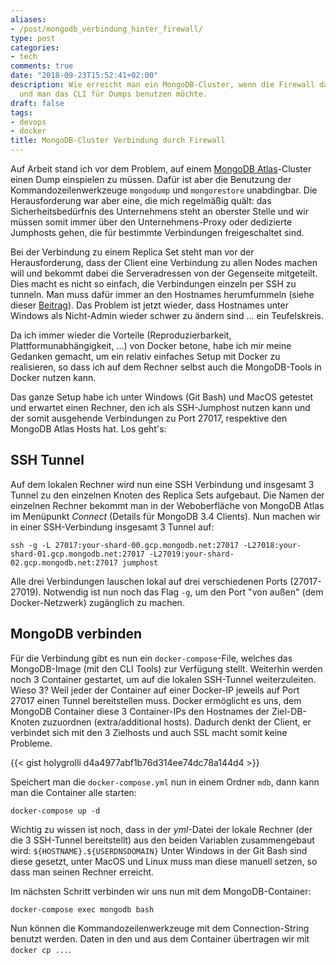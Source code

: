 ```yaml
---
aliases:
- /post/mongodb_verbindung_hinter_firewall/
type: post
categories:
- tech
comments: true
date: "2018-09-23T15:52:41+02:00"
description: Wie erreicht man ein MongoDB-Cluster, wenn die Firewall dazwischen liegt
  und man das CLI für Dumps benutzen möchte.
draft: false
tags:
- devops
- docker
title: MongoDB-Cluster Verbindung durch Firewall
---
```


Auf Arbeit stand ich vor dem Problem, auf einem [MongoDB Atlas](https://www.mongodb.com/cloud/atlas)-Cluster einen Dump einspielen zu müssen. Dafür ist aber die Benutzung der Kommandozeilenwerkzeuge `mongodump` und `mongorestore` unabdingbar. Die Herausforderung war aber eine, die mich regelmäßig quält: das Sicherheitsbedürfnis des Unternehmens steht an oberster Stelle und wir müssen somit immer über den Unternehmens-Proxy oder dedizierte Jumphosts gehen, die für bestimmte Verbindungen freigeschaltet sind.

Bei der Verbindung zu einem Replica Set steht man vor der Herausforderung, dass der Client eine Verbindung zu allen Nodes machen will und bekommt dabei die Serveradressen von der Gegenseite mitgeteilt. Dies macht es nicht so einfach, die Verbindungen einzeln per SSH zu tunneln. Man muss dafür immer an den Hostnames herumfummeln (siehe dieser [Beitrag](https://blockdev.io/connecting-to-a-mongo-replica-set-via-ssh/)). Das Problem ist jetzt wieder, dass Hostnames unter Windows als Nicht-Admin wieder schwer zu ändern sind ... ein Teufelskreis.

Da ich immer wieder die Vorteile (Reproduzierbarkeit, Plattformunabhängigkeit, ...) von Docker betone, habe ich mir meine Gedanken gemacht, um ein relativ einfaches Setup mit Docker zu realisieren, so dass ich auf dem Rechner selbst auch die MongoDB-Tools in Docker nutzen kann.

Das ganze Setup habe ich unter Windows (Git Bash) und MacOS getestet und erwartet einen Rechner, den ich als SSH-Jumphost nutzen kann und der somit ausgehende Verbindungen zu Port 27017, respektive den MongoDB Atlas Hosts hat. Los geht's:

## SSH Tunnel
Auf dem lokalen Rechner wird nun eine SSH Verbindung und insgesamt 3 Tunnel zu den einzelnen Knoten des Replica Sets aufgebaut. Die Namen der einzelnen Rechner bekommt man in der Weboberfläche von MongoDB Atlas im Menüpunkt _Connect_ (Details für MongoDB 3.4 Clients). Nun machen wir in einer SSH-Verbindung insgesamt 3 Tunnel auf:

`ssh -g -L 27017:your-shard-00.gcp.mongodb.net:27017 -L27018:your-shard-01.gcp.mongodb.net:27017 -L27019:your-shard-02.gcp.mongodb.net:27017 jumphost`

Alle drei Verbindungen lauschen lokal auf drei verschiedenen Ports (27017-27019). Notwendig ist nun noch das Flag `-g`, um den Port "von außen" (dem Docker-Netzwerk) zugänglich zu machen.

## MongoDB verbinden
Für die Verbindung gibt es nun ein `docker-compose`-File, welches das MongoDB-Image (mit den CLI Tools) zur Verfügung stellt. Weiterhin werden noch 3 Container gestartet, um auf die lokalen SSH-Tunnel weiterzuleiten. Wieso 3? Weil jeder der Container auf einer Docker-IP jeweils auf Port 27017 einen Tunnel bereitstellen muss. Docker ermöglicht es uns, dem MongoDB Container diese 3 Container-IPs den Hostnames der Ziel-DB-Knoten zuzuordnen (extra/additional hosts). Dadurch denkt der Client, er verbindet sich mit den 3 Zielhosts und auch SSL macht somit keine Probleme.

{{< gist holygrolli d4a4977abf1b76d314ee74dc78a144d4 >}}

Speichert man die `docker-compose.yml` nun in einem Ordner `mdb`, dann kann man die Container alle starten:

`docker-compose up -d`

Wichtig zu wissen ist noch, dass in der _yml_-Datei der lokale Rechner (der die 3 SSH-Tunnel bereitstellt) aus den beiden Variablen zusammengebaut wird: `${HOSTNAME}.${USERDNSDOMAIN}` Unter Windows in der Git Bash sind diese gesetzt, unter MacOS und Linux muss man diese manuell setzen, so dass man seinen Rechner erreicht.

Im nächsten Schritt verbinden wir uns nun mit dem MongoDB-Container:

`docker-compose exec mongodb bash`

Nun können die Kommandozeilenwerkzeuge mit dem Connection-String benutzt werden. Daten in den und aus dem Container übertragen wir mit `docker cp ...`.
